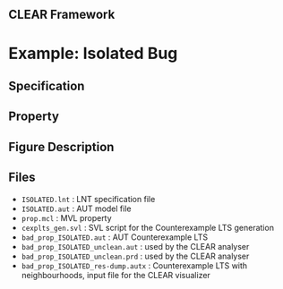 ## CLEAR Framework
# Example: Isolated Bug


Specification
-------------
 

Property
--------
 

Figure Description
-----------------
 

Files
-----
- `ISOLATED.lnt` : LNT specification file
- `ISOLATED.aut` : AUT model file
- `prop.mcl` : MVL property
- `cexplts_gen.svl` : SVL script for the Counterexample LTS generation
- `bad_prop_ISOLATED.aut` : AUT Counterexample LTS
- `bad_prop_ISOLATED_unclean.aut` : used by the CLEAR analyser
- `bad_prop_ISOLATED_unclean.prd` : used by the CLEAR analyser
- `bad_prop_ISOLATED_res-dump.autx` : Counterexample LTS with neighbourhoods,
    input file for the CLEAR visualizer 
